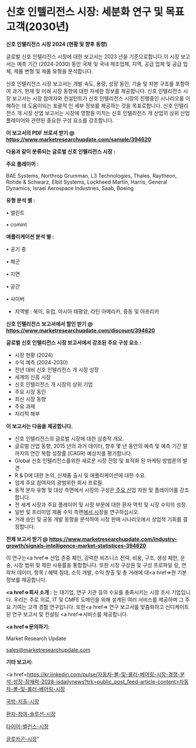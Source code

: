 # 신호 인텔리전스 시장: 세분화 연구 및 목표 고객(2030년)

<strong>신호 인텔리전스 시장 2024 (현황 및 향후 동향)</strong>

글로벌 신호 인텔리전스 시장에 대한 보고서는 2023 년을 기준으로합니다.이 시장 보고서는 예측 기간 (2024-2030) 동안 국제 및 국내 제조업체, 지역, 공급 업체 및 공급 업체, 제품 변형 및 제품 유형을 분석합니다.

신호 인텔리전스 시장 보고서는 개발 속도, 용량, 성장 동인, 기술 및 자본 구조를 포함하여 과거, 현재 및 미래 시장 동향에 대한 자세한 정보를 제공합니다. 신호 인텔리전스 시장 보고서는 시장 참여자와 컨설턴트가 신호 인텔리전스 시장의 진행중인 시나리오를 이해하는 데 도움이되는 포괄적 인 세부 정보를 제공하는 것을 목표로합니다. 신호 인텔리전스 개 시장 산업 보고서는 시장에 영향을 미치는 신호 인텔리전스 개 산업의 상위 산업 플레이어와 관련된 중요한 구성 요소를 강조합니다.



<strong>이 보고서의 PDF 브로셔 받기 @ <a href=https://www.marketresearchupdate.com/sample/394620>https://www.marketresearchupdate.com/sample/394620</a></strong>



<strong>다음과 같이 분류되는 글로벌 신호 인텔리전스 시장 :</strong>



<strong>주요 플레이어 :</strong>

BAE Systems, Northrop Grumman, L3 Technologies, Thales, Raytheon, Rohde & Schwarz, Elbit Systems, Lockheed Martin, Harris, General Dynamics, Israel Aerospace Industries, Saab, Boeing



<strong>유형 분석 별 :</strong>

• 엘린트

• comint



<strong>애플리케이션 분석 별 :</strong>

• 공기 중

• 해군

• 지면

• 공간

• 사이버

<ul>
  <li>지역별 : 북미, 유럽, 아시아 태평양, 라틴 아메리카, 중동 및 아프리카</li>
</ul>


<strong>신호 인텔리전스 보고서에서 할인 받기 @ <a href=https://www.marketresearchupdate.com/discount/394620>https://www.marketresearchupdate.com/discount/394620</a></strong>



<strong>글로벌 신호 인텔리전스 시장 보고서에서 강조된 주요 구성 요소 :</strong>
<ul>
  <li>시장 현황 (2024)</li>
  <li>수익 예측 (2024-2030)</li>
  <li>전년 대비 신호 인텔리전스 개 시장 성장</li>
  <li>세계의 신흥 시장</li>
  <li>신호 인텔리전스 개 시장의 상위 기업</li>
  <li>주요 시장 동인</li>
  <li>최신 시장 동향</li>
  <li>주요 과제</li>
  <li>지리적 해부</li>
</ul>


<strong>이 보고서는 다음을 제공합니다.</strong>
<ul>
  <li>신호 인텔리전스의 글로벌 시장에 대한 심층적 개요.</li>
  <li>글로벌 산업 동향, 2015 년의 과거 데이터, 향후 몇 년 동안의 예측 및 예측 기간 말까지의 연간 복합 성장률 (CAGR) 예상치를 평가합니다.</li>
  <li>Global 신호 인텔리전스를위한 새로운 시장 전망 및 표적화 된 마케팅 방법론의 발견</li>
  <li>R &amp; D에 대한 논의, 신제품 출시 및 애플리케이션에 대한 수요.</li>
  <li>업계 주요 참여자의 광범위한 회사 프로필.</li>
  <li>동적 분자 유형 및 대상 측면에서 시장의 구성은<a href=> 주요 산</a>업 자원 및 플레이어를 강조합니다.</li>
  <li>전 세계 시장과 주요 플레이어 및 시장 부문에 대한 환자 역학 및 시장 수익의 성장.</li>
  <li>일반 및 프리미엄 제품 수익 측면<a href=>에서 시</a>장을 연구하십시오.</li>
  <li>거래 승인 및 공동 개발 동향을 분석하여 시장 판매 시나리오에서 상업적 기회를 결정합니다.</li>
</ul>



<strong>전체 보고서 받기 @ <a href=https://www.marketresearchupdate.com/industry-growth/signals-intelligence-market-statistices-394620>https://www.marketresearchupdate.com/industry-growth/signals-intelligence-market-statistices-394620</a></strong>

이 연구는<a href=> 산업 존중</a> 체인, 강력한 비즈니스 전략, 비용, 구조, 생성 제한, 운송, 시장 범위 및 제한 사용률을 통합합니다. 또한 시장 구성원 및 구성 프로파일 링, 연락처 데이터, 항목 / 혜택 침대, 소득 개발, 수익 창출 및 총 거래에 대<a href=>한 기본 </a>정보를 제공합니다.



<strong><a href=>회사 소</a>개 :</strong>
는 대기업, 연구 기관 등의 수요를 충족시키는 시장 조사 기업입니다. 우리는 주로 의료, IT 및 CMFE 도메인을 위해 설계된 여러 서비스를 제공하며 그 주요 기여는 고객 경험 연구입니다. 또한<a href=> 연구 보</a>고서를 맞춤화하고 신디케이트 된 연구 보고서 및 컨설팅 <a href=>서비스</a>를 제공합니다.



<strong><a href=>문의하기:</a></strong>

Market Research Update

sales@marketresearchupdate.com



<strong>기타 보고서:</strong>

<a href=https://kr.linkedin.com/pulse/자동차-볼-및-롤러-베어링-시장-경쟁-분석-성장-잠재력-2028-isdailynews?trk=public_post_feed-article-content>자동차-볼-및-롤러-베어링-시장</a>

<a href=https://www.linkedin.com/pulse/국방-지출-시장-진입-전략-및-위험-평가2029년-market-matrix-musings-analysis/>국방-지출-시장</a>

<a href=https://www.linkedin.com/pulse/환자-참여-솔루션-시장-규모-및-성장-2023-analytics-avenue-adventures-24-ana-klcif/>환자-참여-솔루션-시장</a>

<a href=https://www.linkedin.com/pulse/타이어-밸런스-시장-현재-및-미래-성장-2029-trend-tracking-tips-360-analysis-vs5yf/>타이어-밸런스-시장</a>

<a href=https://www.linkedin.com/pulse/글루카곤-시장-진입-전략-및-위험-평가2030년-trend-tracking-tips-360-analysis-9s9jf/>글루카곤-시장</a>"
